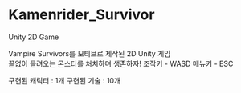 # Kamenrider_Survivor
Unity 2D Game

Vampire Survivors를 모티브로 제작된 2D Unity 게임<br>
끝없이 몰려오는 몬스터를 처치하며 생존하자!
조작키 - WASD
메뉴키 - ESC

구현된 캐릭터 : 1개
구현된 기술 : 10개
